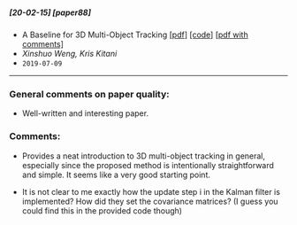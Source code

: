 ##### [20-02-15] [paper88]
- A Baseline for 3D Multi-Object Tracking [[pdf]](https://arxiv.org/abs/1907.03961) [[code]](https://github.com/xinshuoweng/AB3DMOT) [[pdf with comments]](https://github.com/fregu856/papers/blob/master/commented_pdfs/A%20Baseline%20for%203D%20Multi-Object%20Tracking.pdf)
- *Xinshuo Weng, Kris Kitani*
- `2019-07-09`

****

### General comments on paper quality:
- Well-written and interesting paper.

### Comments:
- Provides a neat introduction to 3D multi-object tracking in general, especially since the proposed method is intentionally straightforward and simple. It seems like a very good starting point.

- It is not clear to me exactly how the update step i in the Kalman filter is implemented? How did they set the covariance matrices? (I guess you could find this in the provided code though)

